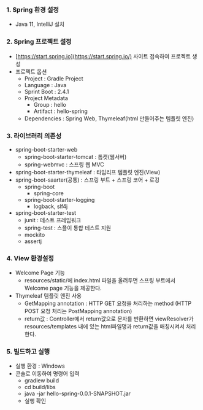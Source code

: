 ### 1. Spring 환경 설정
* Java 11, IntelliJ 설치

### 2. Spring 프로젝트 설정
* [https://start.spring.io](https://start.spring.io/) 사이트 접속하여 프로젝트 생성   
* 프로젝트 옵션
  * Project : Gradle Project
  * Language : Java
  * Sprint Boot : 2.4.1
  * Project Metadata
    * Group : hello
    * Artifact : hello-spring
  * Dependencies : Spring Web, Thymeleaf(html 만들어주는 템플릿 엔진)

### 3. 라이브러리 의존성
* spring-boot-starter-web
  * spring-boot-starter-tomcat : 톰캣(웹서버)
  * spring-webmvc : 스프링 웹 MVC
* spring-boot-starter-thymeleaf : 타임리프 템플릿 엔진(View)
* spring-boot-saarter(공통) : 스프링 부트 + 스프링 코어 + 로깅
  * spring-boot
    * spring-core
  * spring-boot-starter-logging
    * logback, slf4j
* spring-boot-starter-test
  * junit : 테스트 프레임워크
  * spring-test : 스플이 통합 테스트 지원
  * mockito
  * assertj

### 4. View 환경설정
* Welcome Page 기능
  * resources/static/에 index.html 파일을 올려두면 스프링 부트에서 Welcome page 기능을 제공한다.
* Thymeleaf 템플릿 엔진 사용
  * GetMapping annotation : HTTP GET 요청을 처리하는 method (HTTP POST 요청 처리는 PostMapping annotation)
  * return값 : Controller에서 return값으로 문자를 반환하면 viewResolver가 resources/templates 내에 있는 html파일명과 return값을 매칭시켜서 처리한다.
  
### 5. 빌드하고 실행
* 실행 환경 : Windows
* 콘솔로 이동하여 명령어 입력
  * gradlew build
  * cd build/libs
  * java -jar hello-spring-0.0.1-SNAPSHOT.jar
  * 실행 확인
